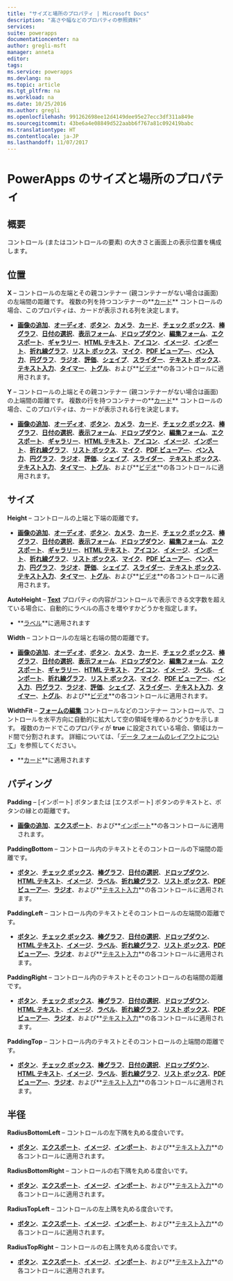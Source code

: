 ```yaml
---
title: "サイズと場所のプロパティ | Microsoft Docs"
description: "高さや幅などのプロパティの参照資料"
services: 
suite: powerapps
documentationcenter: na
author: gregli-msft
manager: anneta
editor: 
tags: 
ms.service: powerapps
ms.devlang: na
ms.topic: article
ms.tgt_pltfrm: na
ms.workload: na
ms.date: 10/25/2016
ms.author: gregli
ms.openlocfilehash: 991262698ee12d4149dee95e27ecc3df311a849e
ms.sourcegitcommit: 43be6a4e08849d522aabb6f767a81c092419babc
ms.translationtype: HT
ms.contentlocale: ja-JP
ms.lasthandoff: 11/07/2017
---
```

# <a name="size-and-location-properties-in-powerapps"></a>PowerApps のサイズと場所のプロパティ
## <a name="overview"></a>概要
コントロール (またはコントロールの要素) の大きさと画面上の表示位置を構成します。

## <a name="position"></a>位置
**X** – コントロールの左端とその親コンテナー (親コンテナーがない場合は画面) の左端間の距離です。 複数の列を持つコンテナーの**[カード](control-card.md)** コントロールの場合、このプロパティは、カードが表示される列を決定します。

* **[画像の追加](control-add-picture.md)**、**[オーディオ](control-audio-video.md)**、**[ボタン](control-button.md)**、**[カメラ](control-camera.md)**、**[カード](control-card.md)**、**[チェック ボックス](control-check-box.md)**、**[棒グラフ](control-column-line-chart.md)**、**[日付の選択](control-date-picker.md)**、**[表示フォーム](control-form-detail.md)**、**[ドロップダウン](control-drop-down.md)**、**[編集フォーム](control-form-detail.md)**、**[エクスポート](control-export-import.md)**、**[ギャラリー](control-gallery.md)**、**[HTML テキスト](control-html-text.md)**、**[アイコン](control-shapes-icons.md)**、**[イメージ](control-image.md)**、**[インポート](control-export-import.md)**、**[折れ線グラフ](control-text-box.md)**、**[リスト ボックス](control-column-line-chart.md)**、**[マイク](control-list-box.md)**、**[PDF ビューア―](control-microphone.md)**、**[ペン入力](control-pdf-viewer.md)**、**[円グラフ](control-pen-input.md)**、**[ラジオ](control-pie-chart.md)**、**[評価](control-radio.md)**、**[シェイプ](control-rating.md)**、**[スライダー](control-shapes-icons.md)**、**[テキスト ボックス](control-slider.md)**、**[テキスト入力](control-text-input.md)**、**[タイマー](control-timer.md)**、**[トグル](control-toggle.md)**、および**[ビデオ](control-audio-video.md)**の各コントロールに適用されます。

**Y** – コントロールの上端とその親コンテナー (親コンテナーがない場合は画面) の上端間の距離です。 複数の行を持つコンテナーの**[カード](control-card.md)** コントロールの場合、このプロパティは、カードが表示される行を決定します。

* **[画像の追加](control-add-picture.md)**、**[オーディオ](control-audio-video.md)**、**[ボタン](control-button.md)**、**[カメラ](control-camera.md)**、**[カード](control-card.md)**、**[チェック ボックス](control-check-box.md)**、**[棒グラフ](control-column-line-chart.md)**、**[日付の選択](control-date-picker.md)**、**[表示フォーム](control-form-detail.md)**、**[ドロップダウン](control-drop-down.md)**、**[編集フォーム](control-form-detail.md)**、**[エクスポート](control-export-import.md)**、**[ギャラリー](control-gallery.md)**、**[HTML テキスト](control-html-text.md)**、**[アイコン](control-shapes-icons.md)**、**[イメージ](control-image.md)**、**[インポート](control-export-import.md)**、**[折れ線グラフ](control-text-box.md)**、**[リスト ボックス](control-column-line-chart.md)**、**[マイク](control-list-box.md)**、**[PDF ビューア―](control-microphone.md)**、**[ペン入力](control-pdf-viewer.md)**、**[円グラフ](control-pen-input.md)**、**[ラジオ](control-pie-chart.md)**、**[評価](control-radio.md)**、**[シェイプ](control-rating.md)**、**[スライダー](control-shapes-icons.md)**、**[テキスト ボックス](control-slider.md)**、**[テキスト入力](control-text-input.md)**、**[タイマー](control-timer.md)**、**[トグル](control-toggle.md)**、および**[ビデオ](control-audio-video.md)**の各コントロールに適用されます。

## <a name="size"></a>サイズ
**Height** – コントロールの上端と下端の距離です。

* **[画像の追加](control-add-picture.md)**、**[オーディオ](control-audio-video.md)**、**[ボタン](control-button.md)**、**[カメラ](control-camera.md)**、**[カード](control-card.md)**、**[チェック ボックス](control-check-box.md)**、**[棒グラフ](control-column-line-chart.md)**、**[日付の選択](control-date-picker.md)**、**[表示フォーム](control-form-detail.md)**、**[ドロップダウン](control-drop-down.md)**、**[編集フォーム](control-form-detail.md)**、**[エクスポート](control-export-import.md)**、**[ギャラリー](control-gallery.md)**、**[HTML テキスト](control-html-text.md)**、**[アイコン](control-shapes-icons.md)**、**[イメージ](control-image.md)**、**[インポート](control-export-import.md)**、**[折れ線グラフ](control-text-box.md)**、**[リスト ボックス](control-column-line-chart.md)**、**[マイク](control-list-box.md)**、**[PDF ビューア―](control-microphone.md)**、**[ペン入力](control-pdf-viewer.md)**、**[円グラフ](control-pen-input.md)**、**[ラジオ](control-pie-chart.md)**、**[評価](control-radio.md)**、**[シェイプ](control-rating.md)**、**[スライダー](control-shapes-icons.md)**、**[テキスト ボックス](control-slider.md)**、**[テキスト入力](control-text-input.md)**、**[タイマー](control-timer.md)**、**[トグル](control-toggle.md)**、および**[ビデオ](control-audio-video.md)**の各コントロールに適用されます。

**AutoHeight** – **[Text](properties-core.md)** プロパティの内容がコントロールで表示できる文字数を超えている場合に、自動的にラベルの高さを増やすかどうかを指定します。  

* **[ラベル](control-text-box.md)**に適用されます

**Width** – コントロールの左端と右端の間の距離です。

* **[画像の追加](control-add-picture.md)**、**[オーディオ](control-audio-video.md)**、**[ボタン](control-button.md)**、**[カメラ](control-camera.md)**、**[カード](control-card.md)**、**[チェック ボックス](control-check-box.md)**、**[棒グラフ](control-column-line-chart.md)**、**[日付の選択](control-date-picker.md)**、**[表示フォーム](control-form-detail.md)**、**[ドロップダウン](control-drop-down.md)**、**[編集フォーム](control-form-detail.md)**、**[エクスポート](control-export-import.md)**、**[ギャラリー](control-gallery.md)**、**[HTML テキスト](control-html-text.md)**、**[アイコン](control-shapes-icons.md)**、**[イメージ](control-image.md)**、**[ラベル](control-text-box.md)**、**[インポート](control-export-import.md)**、**[折れ線グラフ](control-column-line-chart.md)**、**[リスト ボックス](control-list-box.md)**、**[マイク](control-microphone.md)**、**[PDF ビューアー](control-pdf-viewer.md)**、**[ペン入力](control-pen-input.md)**、**[円グラフ](control-pie-chart.md)**、**[ラジオ](control-radio.md)**、**[評価](control-rating.md)**、**[シェイプ](control-shapes-icons.md)**、**[スライダー](control-slider.md)**、**[テキスト入力](control-text-input.md)**、**[タイマー](control-timer.md)**、**[トグル](control-toggle.md)**、および**[ビデオ](control-audio-video.md)**の各コントロールに適用されます。

**WidthFit** – **[フォームの編集](control-form-detail.md)** コントロールなどのコンテナー コントロールで、コントロールを水平方向に自動的に拡大して空の領域を埋めるかどうかを示します。 複数のカードでこのプロパティが **true** に設定されている場合、領域はカード間で分割されます。 詳細については、「[データ フォームのレイアウトについて](../working-with-form-layout.md)」を参照してください。

* **[カード](control-card.md)**に適用されます

## <a name="padding"></a>パディング
**Padding** – [インポート] ボタンまたは [エクスポート] ボタンのテキストと、ボタンの縁との距離です。

* **[画像の追加](control-add-picture.md)**、**[エクスポート](control-export-import.md)**、および**[インポート](control-export-import.md)**の各コントロールに適用されます。

**PaddingBottom** – コントロール内のテキストとそのコントロールの下端間の距離です。

* **[ボタン](control-button.md)**、**[チェック ボックス](control-check-box.md)**、**[棒グラフ](control-column-line-chart.md)**、**[日付の選択](control-date-picker.md)**、**[ドロップダウン](control-drop-down.md)**、**[HTML テキスト](control-html-text.md)**、**[イメージ](control-image.md)**、**[ラベル](control-text-box.md)**、**[折れ線グラフ](control-column-line-chart.md)**、**[リスト ボックス](control-list-box.md)**、**[PDF ビューア―](control-pdf-viewer.md)**、**[ラジオ](control-radio.md)**、および**[テキスト入力](control-text-input.md)**の各コントロールに適用されます。

**PaddingLeft** – コントロール内のテキストとそのコントロールの左端間の距離です。

* **[ボタン](control-button.md)**、**[チェック ボックス](control-check-box.md)**、**[棒グラフ](control-column-line-chart.md)**、**[日付の選択](control-date-picker.md)**、**[ドロップダウン](control-drop-down.md)**、**[HTML テキスト](control-html-text.md)**、**[イメージ](control-image.md)**、**[ラベル](control-text-box.md)**、**[折れ線グラフ](control-column-line-chart.md)**、**[リスト ボックス](control-list-box.md)**、**[PDF ビューア―](control-pdf-viewer.md)**、**[ラジオ](control-radio.md)**、および**[テキスト入力](control-text-input.md)**の各コントロールに適用されます。

**PaddingRight** – コントロール内のテキストとそのコントロールの右端間の距離です。

* **[ボタン](control-button.md)**、**[チェック ボックス](control-check-box.md)**、**[棒グラフ](control-column-line-chart.md)**、**[日付の選択](control-date-picker.md)**、**[ドロップダウン](control-drop-down.md)**、**[HTML テキスト](control-html-text.md)**、**[イメージ](control-image.md)**、**[ラベル](control-text-box.md)**、**[折れ線グラフ](control-column-line-chart.md)**、**[リスト ボックス](control-list-box.md)**、**[PDF ビューア―](control-pdf-viewer.md)**、**[ラジオ](control-radio.md)**、および**[テキスト入力](control-text-input.md)**の各コントロールに適用されます。

**PaddingTop** – コントロール内のテキストとそのコントロールの上端間の距離です。

* **[ボタン](control-button.md)**、**[チェック ボックス](control-check-box.md)**、**[棒グラフ](control-column-line-chart.md)**、**[日付の選択](control-date-picker.md)**、**[ドロップダウン](control-drop-down.md)**、**[HTML テキスト](control-html-text.md)**、**[イメージ](control-image.md)**、**[ラベル](control-text-box.md)**、**[折れ線グラフ](control-column-line-chart.md)**、**[リスト ボックス](control-list-box.md)**、**[PDF ビューア―](control-pdf-viewer.md)**、**[ラジオ](control-radio.md)**、および**[テキスト入力](control-text-input.md)**の各コントロールに適用されます。

## <a name="radius"></a>半径
**RadiusBottomLeft** – コントロールの左下隅を丸める度合いです。

* **[ボタン](control-button.md)**、**[エクスポート](control-export-import.md)**、**[イメージ](control-image.md)**、**[インポート](control-export-import.md)**、および**[テキスト入力](control-text-input.md)**の各コントロールに適用されます。

**RadiusBottomRight** – コントロールの右下隅を丸める度合いです。

* **[ボタン](control-button.md)**、**[エクスポート](control-export-import.md)**、**[イメージ](control-image.md)**、**[インポート](control-export-import.md)**、および**[テキスト入力](control-text-input.md)**の各コントロールに適用されます。

**RadiusTopLeft** – コントロールの左上隅を丸める度合いです。

* **[ボタン](control-button.md)**、**[エクスポート](control-export-import.md)**、**[イメージ](control-image.md)**、**[インポート](control-export-import.md)**、および**[テキスト入力](control-text-input.md)**の各コントロールに適用されます。

**RadiusTopRight** – コントロールの右上隅を丸める度合いです。

* **[ボタン](control-button.md)**、**[エクスポート](control-export-import.md)**、**[イメージ](control-image.md)**、**[インポート](control-export-import.md)**、および**[テキスト入力](control-text-input.md)**の各コントロールに適用されます。

